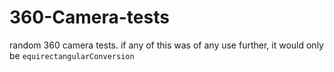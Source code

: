 # 360-Camera-tests

random 360 camera tests. if any of this was of any use further, it would only be ```equirectangularConversion```
